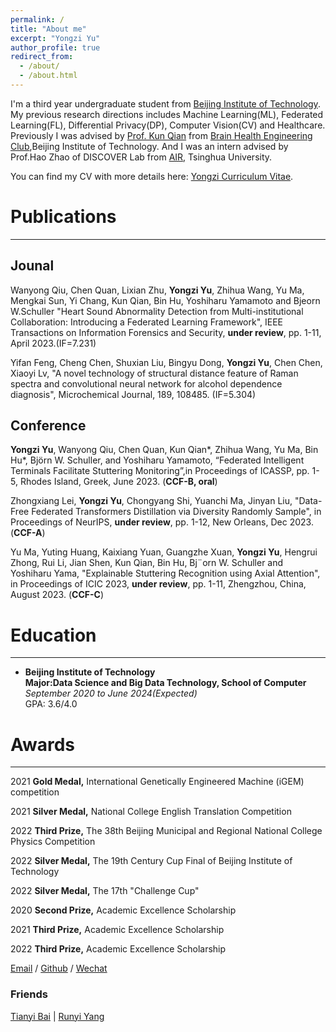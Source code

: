 ```yaml
---
permalink: /
title: "About me"
excerpt: "Yongzi Yu"
author_profile: true
redirect_from: 
  - /about/
  - /about.html
---
```

I'm a third year undergraduate student from [Beijing Institute of Technology](https://english.bit.edu.cn/). My previous research directions includes Machine Learning(ML), Federated Learning(FL), Differential Privacy(DP), Computer Vision(CV) and Healthcare. Previously I was advised by [Prof. Kun Qian](https://eecsqian.com/) from [Brain Health Engineering Club](https://bhe-lab.org/),Beijing Institute of Technology. And I was an intern advised by Prof.Hao Zhao of DISCOVER Lab from [AIR](https://air.tsinghua.edu.cn/gyair/AIRjj.htm), Tsinghua University.


You can find my CV with more details here: [Yongzi Curriculum Vitae](../files/RusselResume.pdf).

# Publications
---
## Jounal
Wanyong Qiu, Chen Quan, Lixian Zhu, **Yongzi Yu**, Zhihua Wang, Yu Ma, Mengkai Sun, Yi Chang, Kun Qian, Bin Hu, Yoshiharu Yamamoto and Bjeorn W.Schuller "Heart Sound Abnormality Detection from Multi-institutional Collaboration: Introducing a Federated Learning Framework", IEEE Transactions on Information Forensics and Security, **under review**, pp. 1-11, April 2023.(IF=7.231)

Yifan Feng, Cheng Chen, Shuxian Liu, Bingyu Dong, **Yongzi Yu**, Chen Chen, Xiaoyi Lv, "A novel technology of structural distance feature of Raman spectra and convolutional neural network for alcohol dependence diagnosis", Microchemical Journal, 189, 108485. (IF=5.304)

## Conference
**Yongzi Yu**, Wanyong Qiu, Chen Quan, Kun Qian*, Zhihua Wang, Yu Ma, Bin Hu*, Björn W. Schuller, and Yoshiharu Yamamoto, “Federated Intelligent Terminals Facilitate Stuttering Monitoring”,in Proceedings of ICASSP, pp. 1-5, Rhodes Island, Greek, June 2023. (**CCF-B, oral**)

Zhongxiang Lei, **Yongzi Yu**, Chongyang Shi, Yuanchi Ma, Jinyan Liu, "Data-Free Federated Transformers Distillation via Diversity Randomly Sample", in Proceedings of NeurIPS, **under review**, pp. 1-12, New Orleans, Dec 2023. (**CCF-A**)

Yu Ma, Yuting Huang, Kaixiang Yuan, Guangzhe Xuan, **Yongzi Yu**, Hengrui Zhong, Rui Li, Jian Shen, Kun Qian, Bin Hu, Bj¨orn W. Schuller and Yoshiharu Yama, "Explainable Stuttering Recognition using Axial Attention", in Proceedings of ICIC 2023, **under review**, pp. 1-11, Zhengzhou, China, August 2023. (**CCF-C**)

# Education
---
* **Beijing Institute of Technology**    
**Major:Data Science and Big Data Technology, School of Computer**     
*September 2020 to June 2024(Expected)*   
GPA: 3.6/4.0
 
# Awards
---
2021 **Gold Medal,**   International Genetically Engineered Machine (iGEM) competition        

2021 **Silver Medal,** National College English Translation Competition                       

2022 **Third Prize,**  The 38th Beijing Municipal and Regional National College Physics Competition 

2022 **Silver Medal,** The 19th Century Cup Final of Beijing Institute of Technology            

2022 **Silver Medal,** The 17th "Challenge Cup"                                                   

2020 **Second Prize,** Academic Excellence Scholarship                                             

2021 **Third Prize,**  Academic Excellence Scholarship                                        

2022 **Third Prize,**  Academic Excellence Scholarship                                        

[Email](mailto:yuyz@bit.edu.cn) / [Github](https://github.com/yuyongzi) / [Wechat](../images/wechat.jpg) 
### Friends
[Tianyi Bai](https://beccabai.github.io/)  |  [Runyi Yang](https://runyiyang.github.io/)


